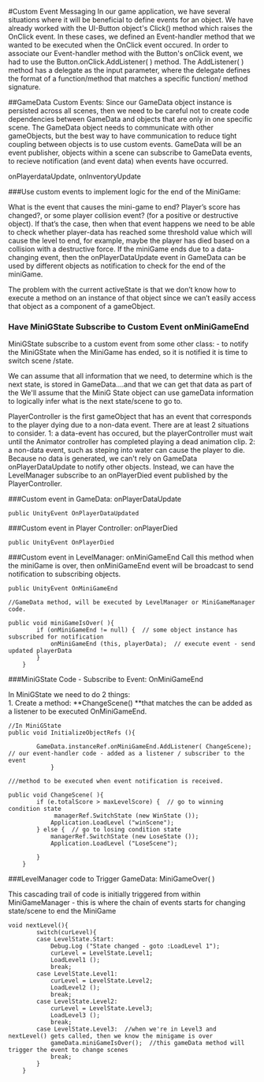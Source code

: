 #Custom Event Messaging
In our game application, we have several situations where it will be beneficial to define events for an object.  We have already worked with the UI-Button object's Click() method which raises the OnClick event.  In these cases, we defined an Event-handler method that we wanted to be executed when the OnClick event occured.  In order to associate our Event-handler method with the Button's onClick event, we had to use the Button.onClick.AddListener( ) method.  The AddListener( ) method has a delegate as the input parameter, where the delegate defines the format of a function/method that matches a specific function/ method signature.

##GameData Custom Events:
Since our GameData object instance is persisted across all scenes, then we need to be careful not to create code dependencies between GameData and objects that are only in one specific scene.  The GameData object needs to communicate with other gameObjects, but the best way to have communication to reduce tight coupling between objects is to use custom events.  GameData will be an event publisher, objects within a scene can subscribe to GameData events, to recieve notification (and event data) when events have occurred.  

onPlayerdataUpdate,  onInventoryUpdate



###Use custom events to implement logic for the end of the MiniGame:

What is the event that causes the mini-game to end?   Player’s score has changed?, or some player collision event? (for a positive or destructive object).  If that’s the case, then when that event happens we need to be able to check whether player-data has reached some threshold value which will cause the level to end, for example, maybe the player has died based on a collision with a destructive force.  If the miniGame ends due to a data-changing event, then the onPlayerDataUpdate event in GameData can be used by different objects as notification to check for the end of the miniGame. 

The problem with the current activeState is that we don’t know how to execute a method on an instance of that object since we can’t easily access that object as a component of a gameObject.  


### Have MiniGState Subscribe to Custom Event onMiniGameEnd
MiniGState subscribe to a custom event from some other class:  - to notify the MiniGState when the MiniGame has ended, so it is notified it is time to switch scene /state.

We can assume that all information that we need, to determine which is the next state, is stored in GameData….and that we can get that data as part of the We'll assume that the MiniG State object can use gameData information to logically infer what is the next state/scene to go to.  

PlayerController is the first gameObject that has an event that corresponds to the player dying due to a non-data event.  There are at least 2 situations to consider.  1: a data-event has occured, but the playerController must wait until the Animator controller has completed playing a dead animation clip.  2: a non-data event, such as steping into water can cause the player to die.  Because no data is generated, we can't rely on GameData onPlayerDataUpdate to notify other objects.  Instead, we can have the LevelManager subscribe to an onPlayerDied event published by the PlayerController.    


###Custom event in GameData: onPlayerDataUpdate
```
public UnityEvent OnPlayerDataUpdated
```

###Custom event in Player Controller: onPlayerDied
```
public UnityEvent OnPlayerDied
```

###Custom event in LevelManager:  onMiniGameEnd
Call this method when the miniGame is over, then onMiniGameEnd event will be broadcast to send notification to subscribing objects.
```
public UnityEvent OnMiniGameEnd
```


```
//GameData method, will be executed by LevelManager or MiniGameManager code.

public void miniGameIsOver( ){
        if (onMiniGameEnd != null) {  // some object instance has subscribed for notification
            onMiniGameEnd (this, playerData);  // execute event - send updated playerData
        }
    }
```

###MiniGState Code - Subscribe to Event: OnMiniGameEnd

In MiniGState we need to do 2 things:  
    1. Create a method: **ChangeScene() **that matches the can be added as a listener to be executed OnMiniGameEnd.
   
```
//In MiniGState
public void InitializeObjectRefs (){
        
        GameData.instanceRef.onMiniGameEnd.AddListener( ChangeScene);  // our event-handler code - added as a listener / subscriber to the event
            }

///method to be executed when event notification is received.

public void ChangeScene( ){
        if (e.totalScore > maxLevelScore) {  // go to winning condition state
             managerRef.SwitchState (new WinState ());
            Application.LoadLevel ("winScene");
        } else {  // go to losing condition state
            managerRef.SwitchState (new LoseState ());
            Application.LoadLevel ("LoseScene");

        }
    }
```
###LevelManager code to Trigger GameData: MiniGameOver( )

This cascading trail of code is initially triggered from within MiniGameManager - this is where the chain of events starts for changing state/scene to end the MiniGame
```
void nextLevel(){
        switch(curLevel){
        case LevelState.Start:
            Debug.Log ("State changed - goto :LoadLevel 1");
            curLevel = LevelState.Level1;
            LoadLevel1 ();
            break;
        case LevelState.Level1:
            curLevel = LevelState.Level2;
            LoadLevel2 ();
            break;
        case LevelState.Level2:
            curLevel = LevelState.Level3;
            LoadLevel3 ();
            break;
        case LevelState.Level3:  //when we're in Level3 and nextLevel() gets called, then we know the minigame is over
            gameData.miniGameIsOver();  //this gameData method will trigger the event to change scenes 
            break;
        }
    }
```



